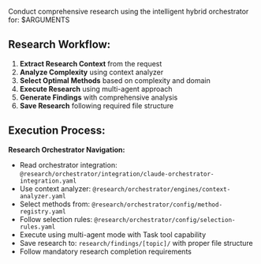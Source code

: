 Conduct comprehensive research using the intelligent hybrid orchestrator for: $ARGUMENTS

## Research Workflow:

1. **Extract Research Context** from the request
2. **Analyze Complexity** using context analyzer
3. **Select Optimal Methods** based on complexity and domain  
4. **Execute Research** using multi-agent approach
5. **Generate Findings** with comprehensive analysis
6. **Save Research** following required file structure

## Execution Process:

**Research Orchestrator Navigation:**
- Read orchestrator integration: `@research/orchestrator/integration/claude-orchestrator-integration.yaml`
- Use context analyzer: `@research/orchestrator/engines/context-analyzer.yaml`
- Select methods from: `@research/orchestrator/config/method-registry.yaml`
- Follow selection rules: `@research/orchestrator/config/selection-rules.yaml`
- Execute using multi-agent mode with Task tool capability
- Save research to: `research/findings/[topic]/` with proper file structure
- Follow mandatory research completion requirements